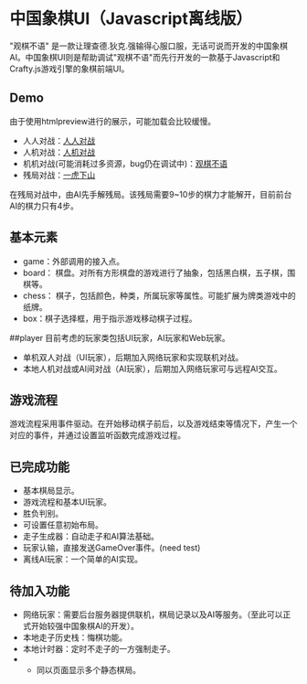 # 中国象棋UI（Javascript离线版）

"观棋不语" 是一款让理查德.狄克.强输得心服口服，无话可说而开发的中国象棋AI。中国象棋UI则是帮助调试"观棋不语"而先行开发的一款基于Javascript和Crafty.js游戏引擎的象棋前端UI。

## Demo
由于使用htmlpreview进行的展示，可能加载会比较缓慢。

* 人人对战：[人人对战](http://htmlpreview.github.io/?https://raw.githubusercontent.com/JimmyFromSYSU/ChineseChessUI_Javascript/master/UIUI.html)  
* 人机对战：[人机对战](http://htmlpreview.github.io/?https://raw.githubusercontent.com/JimmyFromSYSU/ChineseChessUI_Javascript/master/UIAI.html)  
* 机机对战(可能消耗过多资源，bug仍在调试中)：[观棋不语](http://htmlpreview.github.io/?https://raw.githubusercontent.com/JimmyFromSYSU/ChineseChessUI_Javascript/master/AIAI.html)
* 残局对战：[一虎下山](http://htmlpreview.github.io/?https://raw.githubusercontent.com/JimmyFromSYSU/ChineseChessUI_Javascript/master/end.html)  

在残局对战中，由AI先手解残局。该残局需要9~10步的棋力才能解开，目前前台AI的棋力只有4步。

## 基本元素
* game：外部调用的接入点。
* board： 棋盘。对所有方形棋盘的游戏进行了抽象，包括黑白棋，五子棋，围棋等。
* chess： 棋子，包括颜色，种类，所属玩家等属性。可能扩展为牌类游戏中的纸牌。
* box：棋子选择框，用于指示游戏移动棋子过程。

##player
目前考虑的玩家类包括UI玩家，AI玩家和Web玩家。

* 单机双人对战（UI玩家），后期加入网络玩家和实现联机对战。
* 本地人机对战或AI间对战（AI玩家），后期加入网络玩家可与远程AI交互。

## 游戏流程
游戏流程采用事件驱动。在开始移动棋子前后，以及游戏结束等情况下，产生一个对应的事件，并通过设置监听函数完成游戏过程。

## 已完成功能
* 基本棋局显示。
* 游戏流程和基本UI玩家。
* 胜负判别。
* 可设置任意初始布局。
* 走子生成器：自动走子和AI算法基础。
* 玩家认输，直接发送GameOver事件。(need test)
* 离线AI玩家：一个简单的AI实现。

## 待加入功能
* 网络玩家：需要后台服务器提供联机，棋局记录以及AI等服务。（至此可以正式开始较强中国象棋AI的开发）。
* 本地走子历史栈：悔棋功能。
* 本地计时器：定时不走子的一方强制走子。
* - 同以页面显示多个静态棋局。

